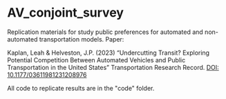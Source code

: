 # AV_conjoint_survey

Replication materials for study public preferences for automated and non-automated transportation models. Paper:

Kaplan, Leah & Helveston, J.P. (2023) “Undercutting Transit? Exploring Potential Competition Between Automated Vehicles and Public Transportation in the United States” Transportation Research Record. [DOI: 10.1177/03611981231208976](https://journals.sagepub.com/doi/10.1177/03611981231208976)

All code to replicate results are in the "code" folder.

